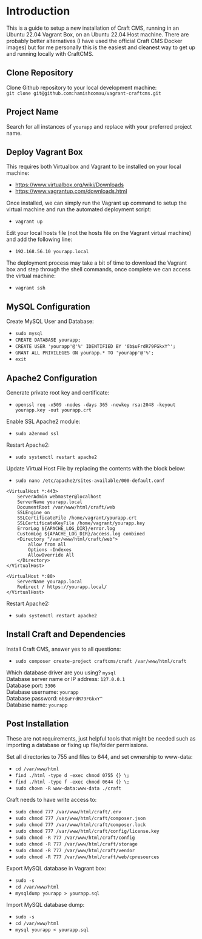 # Introduction
This is a guide to setup a new installation of Craft CMS, running in an Ubuntu 22.04 Vagrant Box, on an Ubuntu 22.04 Host machine. There are probably better alternatives (I have used the official Craft CMS Docker images) but for me personally this is the easiest and cleanest way to get up and running locally with CraftCMS.

## Clone Repository

Clone Github repository to your local development machine:  
`git clone git@github.com:hamishcomau/vagrant-craftcms.git`

## Project Name

Search for all instances of `yourapp` and replace with your preferred project name.

## Deploy Vagrant Box

This requires both Virtualbox and Vagrant to be installed on your local machine:

* https://www.virtualbox.org/wiki/Downloads
* https://www.vagrantup.com/downloads.html

Once installed, we can simply run the Vagrant up command to setup the virtual machine and run the automated deployment script:

* `vagrant up`

Edit your local hosts file (not the hosts file on the Vagrant virtual machine) and add the following line:

* `192.168.56.10 yourapp.local`

The deployment process may take a bit of time to download the Vagrant box and step through the shell commands, once complete we can access the virtual machine:

* `vagrant ssh`

## MySQL Configuration

Create MySQL User and Database:

* `sudo mysql`
* `CREATE DATABASE yourapp;`
* `CREATE USER 'yourapp'@'%' IDENTIFIED BY '6b$uFrdR79FGkxY^';`
* `GRANT ALL PRIVILEGES ON yourapp.* TO 'yourapp'@'%';`
* `exit`

## Apache2 Configuration

Generate private root key and certificate:

* `openssl req -x509 -nodes -days 365 -newkey rsa:2048 -keyout yourapp.key -out yourapp.crt`

Enable SSL Apache2 module:

* `sudo a2enmod ssl`

Restart Apache2:

* `sudo systemctl restart apache2`

Update Virtual Host File by replacing the contents with the block below:

* `sudo nano /etc/apache2/sites-available/000-default.conf`

```
<VirtualHost *:443>
    ServerAdmin webmaster@localhost
    ServerName yourapp.local
    DocumentRoot /var/www/html/craft/web
    SSLEngine on
    SSLCertificateFile /home/vagrant/yourapp.crt
    SSLCertificateKeyFile /home/vagrant/yourapp.key
    ErrorLog ${APACHE_LOG_DIR}/error.log
    CustomLog ${APACHE_LOG_DIR}/access.log combined
    <Directory "/var/www/html/craft/web">
        allow from all
        Options -Indexes
        AllowOverride All
    </Directory>
</VirtualHost>

<VirtualHost *:80>
    ServerName yourapp.local
    Redirect / https://yourapp.local/
</VirtualHost>
```

Restart Apache2:

* `sudo systemctl restart apache2`

## Install Craft and Dependencies

Install Craft CMS, answer yes to all questions:

* `sudo composer create-project craftcms/craft /var/www/html/craft`

Which database driver are you using? `mysql`  
Database server name or IP address: `127.0.0.1`  
Database port: `3306`  
Database username: `yourapp`  
Database password: `6b$uFrdR79FGkxY^`  
Database name: `yourapp`

## Post Installation

These are not requirements, just helpful tools that might be needed such as importing a database or fixing up file/folder permissions.

Set all directories to 755 and files to 644, and set ownership to www-data:

* `cd /var/www/html`
* `find ./html -type d -exec chmod 0755 {} \;`
* `find ./html -type f -exec chmod 0644 {} \;`
* `sudo chown -R www-data:www-data ./craft`

Craft needs to have write access to:

* `sudo chmod 777 /var/www/html/craft/.env`
* `sudo chmod 777 /var/www/html/craft/composer.json`
* `sudo chmod 777 /var/www/html/craft/composer.lock`
* `sudo chmod 777 /var/www/html/craft/config/license.key`
* `sudo chmod -R 777 /var/www/html/craft/config`
* `sudo chmod -R 777 /var/www/html/craft/storage`
* `sudo chmod -R 777 /var/www/html/craft/vendor`
* `sudo chmod -R 777 /var/www/html/craft/web/cpresources`

Export MySQL database in Vagrant box:

* `sudo -s`
* `cd /var/www/html`
* `mysqldump yourapp > yourapp.sql`

Import MySQL database dump:

* `sudo -s`
* `cd /var/www/html`
* `mysql yourapp < yourapp.sql`
